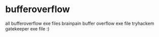 # bufferoverflow
all bufferoverflow exe files 
brainpain buffer overflow exe file 
tryhackem gatekeeper exe file  :)
